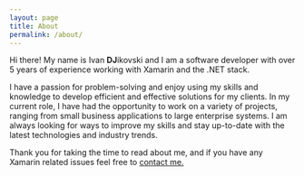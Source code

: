 ```yaml
---
layout: page
title: About
permalink: /about/
---
```


Hi there! My name is Ivan **DJ**ikovski and I am a software developer with over 5 years of experience working with Xamarin and the .NET stack.

I have a passion for problem-solving and enjoy using my skills and knowledge to develop efficient and effective solutions for my clients. In my current role, I have had the opportunity to work on a variety of projects, ranging from small business applications to large enterprise systems. I am always looking for ways to improve my skills and stay up-to-date with the latest technologies and industry trends.

Thank you for taking the time to read about me, and if you have any Xamarin related issues feel free to [contact me.](mailto:ivan.dzikovski@gmail.com)
